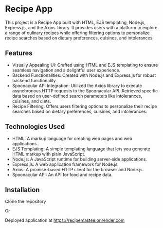 # Recipe App


This project is a Recipe App built with HTML, EJS templating, Node.js, Express.js, and the Axios library. It provides users with a platform to explore a range of culinary recipes while offering filtering options to personalize recipe searches based on dietary preferences, cuisines, and intolerances.

## Features

- Visually Appealing UI: Crafted using HTML and EJS templating to ensure seamless navigation and a delightful user experience.
- Backend Functionalities: Created with Node.js and Express.js for robust backend functionality.
- Spoonacular API Integration: Utilized the Axios library to execute asynchronous HTTP requests to the Spoonacular API. Retrieved specific data based on user-defined search parameters like intolerances, cuisines, and diets.
- Recipe Filtering: Offers users filtering options to personalize their recipe searches based on dietary preferences, cuisines, and intolerances.

## Technologies Used

- HTML: A markup language for creating web pages and web applications.
- EJS Templating: A simple templating language that lets you generate HTML markup with plain JavaScript.
- Node.js: A JavaScript runtime for building server-side applications.
- Express.js: A web application framework for Node.js.
- Axios: A promise-based HTTP client for the browser and Node.js.
- Spoonacular API: An API for food and recipe data.

## Installation
Clone the repository

Or

Deployed application at https://recipemastee.onrender.com

